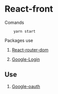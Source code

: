 # React-front

Comands

```
    yarn start
```

Packages use

1. [React-router-dom](https://yarnpkg.com/package/react-router-dom)

2. [Google-Login](https://www.npmjs.com/package/react-google-login)

## Use

1. [Google-oauth](https://console.cloud.google.com/apis/credentials/oauthclient)
